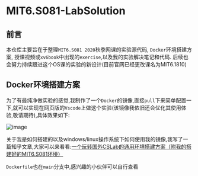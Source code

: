 # MIT6.S081-LabSolution

## 前言

本仓库主要旨在于整理`MIT6.S081 2020`秋季网课的实验源代码, `Docker`环境搭建方案, 授课视频或`xv6book`中出现的`exercise`,以及我的实验解决笔记和代码.
后续也会努力持续跟进这个OS课的实验的新设计(目前官网已经更改课名为MIT6.1810)

## Docker环境搭建方案

为了有最纯净做实验的感觉,我制作了一个`Docker`的镜像,直接`pull`下来简单配置一下,就可以实现在网页版的`Vscode`上做这个实验(该镜像我依旧还会优化其使用体验,敬请期待),具体效果如下:

![image](https://xf233.oss-cn-hangzhou.aliyuncs.com/CalvinHaynesBlogImage/image.5l840ak5vw00.png)

关于我是如何搭建的以及windows/linux操作系统下如何使用我的镜像,我写了一篇知乎文章,大家可以来看看:[一个玩转国外CSLab的通用环境搭建方案（附我的搭建好的MIT6.S081环境）](https://zhuanlan.zhihu.com/p/449687883)

`Dockerfile`也在`main`分支中,感兴趣的小伙伴可以自行查看
